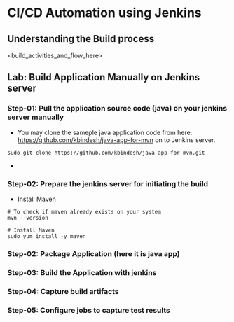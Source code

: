 # CI/CD Automation using Jenkins

## Understanding the Build process

<build_activities_and_flow_here>

## Lab: Build Application Manually on Jenkins server

### Step-01: Pull the application source code (java) on your jenkins server manually

- You may clone the sameple java application code from here: https://github.com/kbindesh/java-app-for-mvn on to Jenkins server.

```
sudo git clone https://github.com/kbindesh/java-app-for-mvn.git

```

-

### Step-02: Prepare the jenkins server for initiating the build

- Install Maven

```
# To check if maven already exists on your system
mvn --version

# Install Maven
sudo yum install -y maven

```

### Step-02: Package Application (here it is java app)

### Step-03: Build the Application with jenkins

### Step-04: Capture build artifacts

### Step-05: Configure jobs to capture test results
